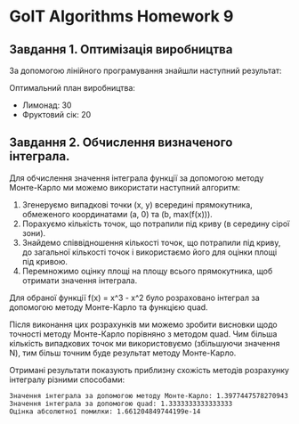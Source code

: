 # GoIT Algorithms Homework 9

## Завдання 1. Оптимізація виробництва
За допомогою лінійного програмування знайшли наступний результат:

Оптимальний план виробництва:
* Лимонад: 30
* Фруктовий сік: 20

## Завдання 2. Обчислення визначеного інтеграла.

Для обчислення значення інтеграла функції за допомогою методу Монте-Карло ми можемо використати наступний алгоритм:

1. Згенеруємо випадкові точки (x, y) всередині прямокутника, обмеженого координатами (a, 0) та (b, max(f(x))).
2. Порахуємо кількість точок, що потрапили під криву (в середину сірої зони).
3. Знайдемо співвідношення кількості точок, що потрапили під криву, до загальної кількості точок і використаємо його для оцінки площі під кривою.
4. Перемножимо оцінку площі на площу всього прямокутника, щоб отримати значення інтеграла.

Для обраної функції f(x) = x^3 - x^2 було розраховано інтеграл за допомогою методу Монте-Карло та функцією quad.

Після виконання цих розрахунків ми можемо зробити висновки щодо точності методу Монте-Карло порівняно з методом quad. Чим більша кількість випадкових точок ми використовуємо (збільшуючи значення N), тим більш точним буде результат методу Монте-Карло.

Отримані результати показують приблизну схожість методів розрахунку інтегралу різними способами:

    Значення інтеграла за допомогою методу Монте-Карло: 1.3977447578270943
    Значення інтеграла за допомогою quad: 1.3333333333333333
    Оцінка абсолютної помилки: 1.661204849744199e-14